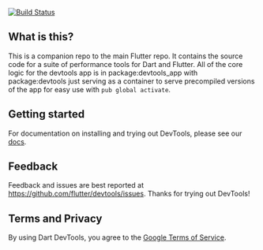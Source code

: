 [![Build Status](https://travis-ci.org/flutter/devtools.svg?branch=master)](https://travis-ci.org/flutter/devtools)

## What is this?

This is a companion repo to the main Flutter repo. It contains the source code
for a suite of performance tools for Dart and Flutter. All of the core logic for
the devtools app is in package:devtools_app with package:devtools just serving
as a container to serve precompiled versions of the app for easy use with
`pub global activate`.

## Getting started

For documentation on installing and trying out DevTools, please see our
[docs](https://flutter.dev/docs/development/tools/devtools/).

## Feedback

Feedback and issues are best reported at
https://github.com/flutter/devtools/issues. Thanks for trying out DevTools!

## Terms and Privacy

By using Dart DevTools, you agree to the
[Google Terms of Service](https://policies.google.com/terms).
